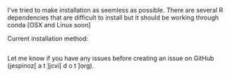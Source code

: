 I've tried to make installation as seemless as possible.  There are several R dependencies that are difficult to install but it should be working through conda [OSX and Linux soon]

Current installation method:

```bash

```

Let me know if you have any issues before creating an issue on GitHub (jespinoz[ a t ]jcvi[ d o t ]org).
